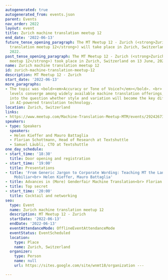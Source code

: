 ```yaml
---
autogenerated: true
autogenerated_from: events.json
parent: Events
nav_order: 2022
layout: event
title: Zurich machine translation meetup 12
end_date: '2022-06-13'
future_tense_opening_paragraph: The MT Meetup 12 - Zurich (<strong>Zurich machine
  translation meetup 12</strong>) will take place in Zurich, Switzerland on 13 June,
  2022.
past_tense_opening_paragraph: The MT Meetup 12 - Zurich (<strong>Zurich machine translation
  meetup 12</strong>) took place in Zurich, Switzerland on 13 June, 2022.
name: Zurich machine translation meetup 12
id: zurich-machine-translation-meetup-12
description: MT Meetup 12 - Zurich
start_date: '2022-06-13'
more_paragraphs:
- The topic was <bold><em>Accuracy or Tone of Voice?</em></bold>. <br> As accuracy
  levels converge among widely available machine translation offerings, we'll delve
  into the question whether style and variation will become the key differentiator
  in AI-powered translation technology.
location: Zurich, Switzerland
links:
- https://www.meetup.com/Machine-Translation-Meetup-MTM/events/292426730
speakers:
- type: Speakers
  speakers:
  - Helen Kieffer and Mauro Battaglia
  - Florian Schottmann, Head of Research at Textshuttle
  - Samuel Läubli, CTO at Textshuttle
one_day_schedule:
- start_time: '18:30'
  title: Door opening and registration
- start_time: '19:00'
  title: Presentations
- title: 'From Generic Jargon to Corporate Wording: Teaching MT the Language of Die
    Mobiliar<br> Helen Kieffer, Mauro Battaglia'
- title: Advances in (More) Genderfair Machine Translation<br> Florian Schottmann
- title: Top secret
- start_time: '20:00'
  title: Cocktail and networking
seo:
  type: Event
  name: Zurich machine translation meetup 12
  description: MT Meetup 12 - Zurich
  startDate: '2022-06-13'
  endDate: '2022-06-13'
  eventAttendanceMode: OfflineEventAttendanceMode
  eventStatus: EventScheduled
  location:
    type: Place
    name: Zurich, Switzerland
  organizer:
    type: Person
    name: null
    url: https://sites.google.com/site/wnmt18/organization ---

---
```


